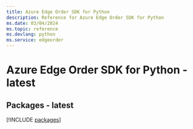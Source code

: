 ```yaml
---
title: Azure Edge Order SDK for Python
description: Reference for Azure Edge Order SDK for Python
ms.date: 03/04/2024
ms.topic: reference
ms.devlang: python
ms.service: edgeorder
---
```

# Azure Edge Order SDK for Python - latest
## Packages - latest
[!INCLUDE [packages](edge-order-index.md)]